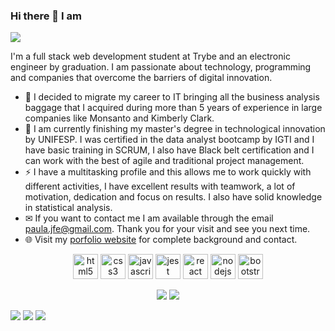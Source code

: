 ### Hi there 👋 I am

<img src="https://i.postimg.cc/MK94VyRC/nome2.png">

I'm a full stack web development student at Trybe and an electronic engineer by graduation. I am passionate about technology, programming and companies that overcome the barriers of digital innovation.
- 💬 I decided to migrate my career to IT bringing all the business analysis baggage that I acquired during more than 5 years of experience in large companies like Monsanto and Kimberly Clark.
- 🌱 I am currently finishing my master's degree in technological innovation by UNIFESP. I was certified in the data analyst bootcamp by IGTI and I have basic training in SCRUM, I also have Black belt certification and I can work with the best of agile and traditional project management. 
- ⚡ I have a multitasking profile and this allows me to work quickly with different activities, I have excellent results with teamwork, a lot of motivation, dedication and focus on results. I also have solid knowledge in statistical analysis.
- ✉ If you want to contact me I am available through the email paula.jfe@gmail.com. Thank you for your visit and see you next time.
- 🌐 Visit my [porfolio website](https://paula-jfe.github.io/) for complete background and contact.

<p align="center">
  <img src="https://devicons.github.io/devicon/devicon.git/icons/html5/html5-original-wordmark.svg" alt="html5" width="40" height="40"/> 
  <img src="https://devicons.github.io/devicon/devicon.git/icons/css3/css3-original-wordmark.svg" alt="css3" width="40" height="40"/> 
  <img src="https://devicons.github.io/devicon/devicon.git/icons/javascript/javascript-original.svg" alt="javascript" width="40" height="40"/> 
  <img src="https://www.learnstorybook.com/intro-to-storybook/logo-jest.png" alt="jest" width="40" height="40" />  
  <img src="https://devicons.github.io/devicon/devicon.git/icons/react/react-original-wordmark.svg" alt="react" width="40" height="40"/> 
  <img src="https://devicons.github.io/devicon/devicon.git/icons/nodejs/nodejs-original-wordmark.svg" alt="nodejs" width="40" height="40"/> 
  <img src="https://cdn.iconscout.com/icon/free/png-256/bootstrap-7-1175254.png" alt="bootstrap" width="40" height="40"/> 
</p>

<p align = "center">
  <img src = "https://github-readme-stats.vercel.app/api?username=paula-jfe&show_icons=true&theme=radical&line_height=33">
  <img src = "https://github-readme-stats.vercel.app/api/top-langs/?username=paula-jfe&hide_langs_below=.25&theme=radical">
</p>

[<img src="https://img.shields.io/badge/linkedin-%230077B5.svg?&style=for-the-badge&logo=linkedin&logoColor=white" />](https://www.linkedin.com/in/jessica-ladislau/)
[<img src = "https://img.shields.io/badge/facebook-%231877F2.svg?&style=for-the-badge&logo=facebook&logoColor=white">](https://www.facebook.com/jessica.fernandes.paula/) 
[<img src ="https://img.shields.io/badge/Website-pk-%23.svg?&style=for-the-badge&logo=&logoColor=white%22">](https://paula-jfe.github.io/)
